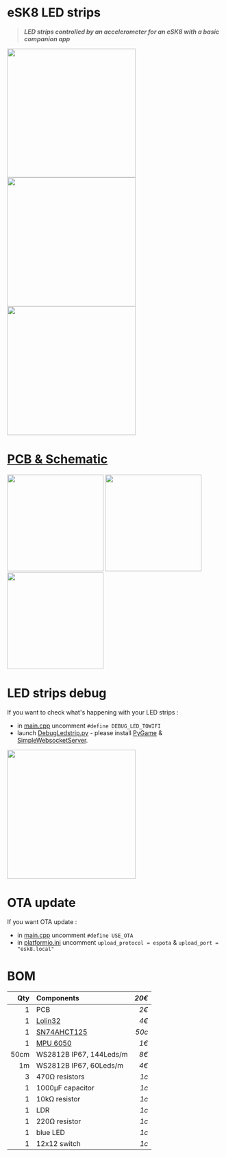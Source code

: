 # eSK8 LED strips
> ***LED strips controlled by an accelerometer for an eSK8 with a basic companion app***

<img src="https://media.giphy.com/media/IhCHKo42Hx7WFkRmzQ/giphy.gif" height="300"> <img src="https://media.giphy.com/media/fY5xLxGayUptPZuTfG/giphy.gif" height="300"> <img src="https://media.giphy.com/media/RfYtkG17dUJyVmbPet/giphy.gif" height="300"> 

# [PCB & Schematic](https://easyeda.com/seb.morin/esk8) 

[<img src="https://image.easyeda.com/histories/aaf838e4a54c468f9502dc529522ac38.png" height="225">](https://easyeda.com/seb.morin/esk8) [<img src="https://i.imgur.com/bn5Pk2N.jpg" height="225">](https://easyeda.com/seb.morin/esk8) [<img src="https://i.imgur.com/fsrZ5Zs.jpg" height="225">](https://easyeda.com/seb.morin/esk8)

# LED strips debug
If you want to check what's happening with your LED strips : 
* in [main.cpp](https://github.com/sebdelsol/Esk8/blob/master/src/main.cpp) uncomment ```#define DEBUG_LED_TOWIFI``` 
* launch [DebugLedstrip.py](https://github.com/sebdelsol/Esk8/blob/master/DebugLedstrip.py) - please install [PyGame](https://www.pygame.org) & [SimpleWebsocketServer](https://pypi.org/project/simple-websocket-server).

<img src="https://media.giphy.com/media/eJFgXPfn9yUhgEfCkM/giphy.gif" height="300">

# OTA update
If you want OTA update : 
* in [main.cpp](https://github.com/sebdelsol/Esk8/blob/master/src/main.cpp) uncomment ```#define USE_OTA```
* in [platformio.ini](https://github.com/sebdelsol/Esk8/blob/master/platformio.ini) uncomment ```upload_protocol = espota``` & ```upload_port = "esk8.local"```

# BOM

Qty | Components | *20€*
---:| :---| ---:
1| PCB| *2€*
1|[Lolin32](https://wiki.wemos.cc/products:lolin32:lolin32)| *4€*
1|[SN74AHCT125](https://www.ti.com/product/SN74AHCT125) | *50c*
1|[MPU 6050](https://invensense.tdk.com/products/motion-tracking/6-axis/mpu-6050/) | *1€*
50cm|WS2812B IP67, 144Leds/m | *8€*
1m|WS2812B IP67, 60Leds/m | *4€*
3|470Ω resistors | *1c*
1|1000μF capacitor | *1c*
1|10kΩ resistor | *1c*
1|LDR | *1c*
1|220Ω resistor | *1c*
1|blue LED | *1c*
1|12x12 switch | *1c*
